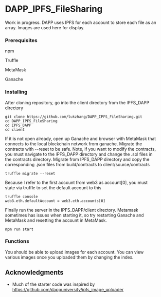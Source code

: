 # DAPP_IPFS_FileSharing
Work in progress. DAPP uses IPFS for each account to store each file as an array. Images are used here for display.


### Prerequisites

npm

Truffle

MetaMask

Ganache


### Installing

After cloning repository, go into the client directory from the IPFS_DAPP directory

```
git clone https://github.com/lukzhang/DAPP_IPFS_FileSharing.git
cd DAPP_IPFS_FileSharing
cd IPFS_DAPP
cd client
```

If it is not open already, open up Ganache and browser with MetaMask that connects to the local blockchain network from ganache. 
Migrate the contracts with --reset to be safe. Note, if you want to modify the contracts, you must navigate to the IPFS_DAPP
directory and change the .sol files in the contracts directory. Migrate from IPFS_DAPP directory and copy the corresponding .json files
from build/contracts to client/source/contracts

```
truffle migrate --reset
```

Because I refer to the first account from web3 as account[0], you must state via truffle to set the default account to this

```
truffle console
web3.eth.defaultAccount = web3.eth.accounts[0]
```

Finally run the server in the IPFS_DAPP/client directory. Metamask sometimes has issues when starting it, so try restarting Ganache and MetaMask and resetting the
account in MetaMask.

```
npm run start
```

### Functions

You should be able to upload images for each account. You can view various images once you uploaded them by changing the index.


## Acknowledgments

* Much of the starter code was inspired by https://github.com/dappuniversity/ipfs_image_uploader
